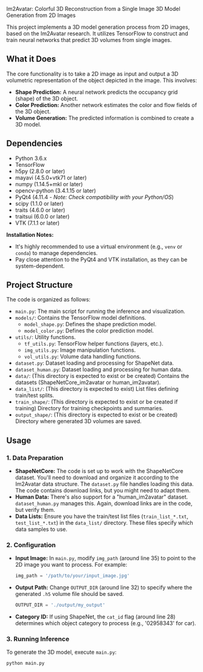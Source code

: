 Im2Avatar: Colorful 3D Reconstruction from a Single Image 3D Model Generation from 2D Images

This project implements a 3D model generation process from 2D images, based on the Im2Avatar research. It utilizes TensorFlow to construct and train neural networks that predict 3D volumes from single images.

##  What it Does

The core functionality is to take a 2D image as input and output a 3D volumetric representation of the object depicted in the image.  This involves:

* **Shape Prediction:** A neural network predicts the occupancy grid (shape) of the 3D object.
* **Color Prediction:** Another network estimates the color and flow fields of the 3D object.
* **Volume Generation:** The predicted information is combined to create a 3D model.

##  Dependencies

* Python 3.6.x
* TensorFlow
* h5py (2.8.0 or later)
* mayavi (4.5.0+vtk71 or later)
* numpy (1.14.5+mkl or later)
* opencv-python (3.4.1.15 or later)
* PyQt4 (4.11.4 -  *Note:  Check compatibility with your Python/OS*)
* scipy (1.1.0 or later)
* traits (4.6.0 or later)
* traitsui (6.0.0 or later)
* VTK (7.1.1 or later)

**Installation Notes:**

* It's highly recommended to use a virtual environment (e.g., `venv` or `conda`) to manage dependencies.
* Pay close attention to the PyQt4 and VTK installation, as they can be system-dependent.

##  Project Structure

The code is organized as follows:

* `main.py`:  The main script for running the inference and visualization.
* `models/`: Contains the TensorFlow model definitions.
    * `model_shape.py`:  Defines the shape prediction model.
    * `model_color.py`:  Defines the color prediction model.
* `utils/`:  Utility functions.
    * `tf_utils.py`: TensorFlow helper functions (layers, etc.).
    * `img_utils.py`: Image manipulation functions.
    * `vol_utils.py`: Volume data handling functions.
* `dataset.py`:  Dataset loading and processing for ShapeNet data.
* `dataset_human.py`: Dataset loading and processing for human data.
* `data/`:  (This directory is expected to exist or be created) Contains the datasets (ShapeNetCore_im2avatar or human_im2avatar).
* `data_list/`:  (This directory is expected to exist)  List files defining train/test splits.
* `train_shape/`: (This directory is expected to exist or be created if training) Directory for training checkpoints and summaries.
* `output_shape/`: (This directory is expected to exist or be created) Directory where generated 3D volumes are saved.

##  Usage

###   1.  Data Preparation

* **ShapeNetCore:** The code is set up to work with the ShapeNetCore dataset. You'll need to download and organize it according to the Im2Avatar data structure. The `dataset.py` file handles loading this data. The code contains download links, but you might need to adapt them.
* **Human Data:** There's also support for a "human_im2avatar" dataset.  `dataset_human.py` manages this.  Again, download links are in the code, but verify them.
* **Data Lists:** Ensure you have the train/test list files (`train_list_*.txt`, `test_list_*.txt`) in the `data_list/` directory. These files specify which data samples to use.

###   2.  Configuration

* **Input Image:** In `main.py`, modify `img_path` (around line 35) to point to the 2D image you want to process.  For example:

    ```python
    img_path = '/path/to/your/input_image.jpg'
    ```

* **Output Path:** Change `OUTPUT_DIR` (around line 32) to specify where the generated `.h5` volume file should be saved.

    ```python
    OUTPUT_DIR = './output/my_output'
    ```

* **Category ID:** If using ShapeNet, the `cat_id` flag (around line 28) determines which object category to process (e.g., '02958343' for car).

###   3.  Running Inference

To generate the 3D model, execute `main.py`:

```bash
python main.py
